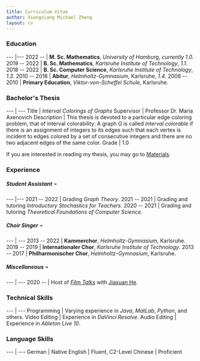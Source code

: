 ```yaml
---
title: Curriculum Vitae
author: Xiangxiang Michael Zheng
layout: cv
---
```


<h3>Education</h3>

--- |--- 
2022 -- | **M. Sc. Mathematics**, *University of Hamburg*, *currently 1.0*.
2019 -- 2022 | **B. Sc. Mathematics**, *Karlsruhe Institute of Technology*, *1.1*.
2018 -- 2022 | **B. Sc. Computer Science**, *Karlsruhe Institute of Technology*, *1.3*.
2010 -- 2018 | **Abitur**, *Helmholtz-Gymnasium*, Karlsruhe, *1.4*.
2006 -- 2010 | **Primary Education**, *Viktor-von-Scheffel Schule*, Karlsruhe.

<h3>Bachelor's Thesis</h3>

--- | --- 
Title | *Interval Colorings of Graphs*
Supervisor | Professor Dr. Maria Axenovich 
Description | This thesis is devoted to a particular edge coloring problem, that of interval colorability: A graph $G$ is called *interval colorable* if there is an assignment of integers to its edges such that each vertex is incident to edges colored by a set of consecutive integers and there are no two adjacent edges of the same color.
Grade | 1.0

If you are interested in reading my thesis, you may go to <a href="{{ '/materials' | site.baseurl | prepend: site.url }}" title="Materials">Materials</a>. 

<h3>Experience</h3>

<h5>Student Assistant &#172;</h5>

--- |---
2021 -- 2022 | Grading *Graph Theory*.
2021 -- 2021 | Grading and tutoring *Introductory Stochastics for Teachers*.
2020 -- 2021 | Grading and tutoring *Theoretical Foundations of Computer Science*.

<h5>Choir Singer &#172;</h5>

--- | ---
2013 -- 2022 | **Kammerchor**, *Helmholtz-Gymnasium*, Karlsruhe.
2019 -- 2019 | **Internationaler Chor**, *Karlsruhe Institute of Technology*. 
2013 -- 2017 | **Philharmonischer Chor**, *Helmholtz-Gymnasium*, Karlsruhe.

<h5>Miscellaneous &#172;</h5>

--- | --- 
2020 -- | Host of <a href="https://www.youtube.com/playlist?list=PLQ1ed4-nGULy5kWa8QJve9VHaWVIMOj3U">*Film Talks*</a> with <a href="https://j-he-9c9329.webflow.io/">Jiaxuan He</a>.

<h3>Technical Skills</h3>

--- | ---
Programming | Varying experience in *Java*, *MatLab*, *Python*, and others.
Video Editing | Experience in *DaVinci Resolve*.
Audio Editing | Experience in *Ableton Live 10*. 

<h3>Language Skills</h3>

--- | ---
German | Native
English | Fluent, C2-Level
Chinese | Proficient